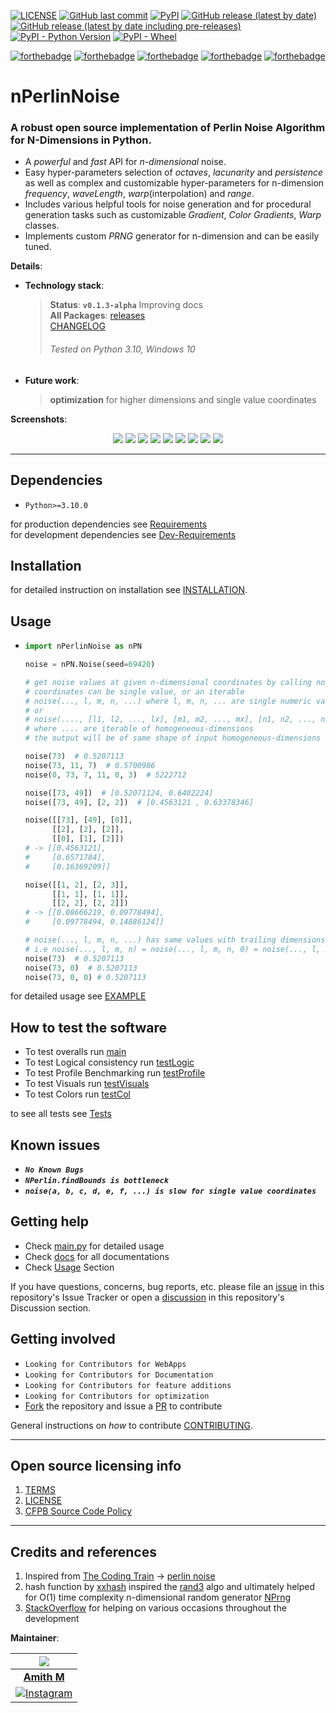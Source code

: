 <a href="https://github.com/Amith225/nPerlinNoise/blob/master/LICENSE">![LICENSE](https://img.shields.io/github/license/Amith225/NPerlinNoise)</a>
<a href="https://github.com/Amith225/nPerlinNoise">![GitHub last commit](https://img.shields.io/github/last-commit/Amith225/NPerlinNoise?label=GitHub)</a>
<a href="https://pypi.org/project/nPerlinNoise">![PyPI](https://img.shields.io/pypi/v/NPerlinNoise)</a>
<a href="https://github.com/Amith225/nPerlinNoise/releases/latest">![GitHub release (latest by date)](https://img.shields.io/github/v/release/Amith225/NPerlinNoise)</a>
<a href="https://github.com/Amith225/nPerlinNoise/releases">![GitHub release (latest by date including pre-releases)](https://img.shields.io/github/v/release/Amith225/NPerlinNoise?include_prereleases)</a>
<a href="https://www.python.org/downloads/">![PyPI - Python Version](https://img.shields.io/pypi/pyversions/nPerlinNoise)</a>
<a href="#">![PyPI - Wheel](https://img.shields.io/pypi/wheel/nPerlinNoise)</a>

[![forthebadge](https://forthebadge.com/images/badges/built-with-love.svg)](https://forthebadge.com)
[![forthebadge](https://forthebadge.com/images/badges/open-source.svg)](https://forthebadge.com)
[![forthebadge](https://forthebadge.com/images/badges/made-with-python.svg)](https://forthebadge.com)
[![forthebadge](https://forthebadge.com/images/badges/contains-tasty-spaghetti-code.svg)](https://forthebadge.com)
[![forthebadge](https://forthebadge.com/images/badges/powered-by-coffee.svg)](https://forthebadge.com)

# nPerlinNoise

### A robust open source implementation of Perlin Noise Algorithm for N-Dimensions in Python.
- A _powerful_ and _fast_ API for _n-dimensional_ noise.
- Easy hyper-parameters selection of _octaves_, _lacunarity_ and _persistence_
  as well as complex and customizable hyper-parameters for n-dimension
  _frequency_, _waveLength_, _warp_(interpolation) and _range_.
- Includes various helpful tools for noise generation and for procedural generation tasks
  such as customizable _Gradient_, _Color Gradients_, _Warp_ classes.
- Implements custom _PRNG_ generator for n-dimension and can be easily tuned.

**Details**:
- **Technology stack**:
  > **Status**: **`v0.1.3-alpha`** Improving docs<br>
  > **All Packages**: [releases](https://github.com/Amith225/nPerlinNoise/releases)<br>
  > [CHANGELOG](https://github.com/Amith225/nPerlinNoise/blob/v0.1.3-alpha/docs/CHANGELOG.md)<br>
  > ###### _Tested on Python 3.10, Windows 10_
- **Future work**:
  > **optimization** for higher dimensions and single value coordinates<br>

**Screenshots**:

<div style="text-align: center">

  ![](https://raw.github.com/Amith225/nPerlinNoise/v0.1.3-alpha/snaps/img_587383161.png)
  ![](https://raw.github.com/Amith225/nPerlinNoise/v0.1.3-alpha/snaps/img_1410614909.png)
  ![](https://raw.github.com/Amith225/nPerlinNoise/v0.1.3-alpha/snaps/img_1742083597.png)
  ![](https://raw.github.com/Amith225/nPerlinNoise/v0.1.3-alpha/snaps/img_2580891136.png)
  ![](https://raw.github.com/Amith225/nPerlinNoise/v0.1.3-alpha/snaps/img_3001325707.png)
  ![](https://raw.github.com/Amith225/nPerlinNoise/v0.1.3-alpha/snaps/img_3403505649.png)
  ![](https://raw.github.com/Amith225/nPerlinNoise/v0.1.3-alpha/snaps/img_4183221855.png)
  ![](https://raw.github.com/Amith225/nPerlinNoise/v0.1.3-alpha/snaps/img_4237425687.png)
  ![](https://raw.github.com/Amith225/nPerlinNoise/v0.1.3-alpha/snaps/img_4246716738.png)

</div>

---

## Dependencies
- `Python>=3.10.0`

for production dependencies see [Requirements](https://raw.github.com/Amith225/nPerlinNoise/v0.1.3-alpha/requirements.txt)<br>
for development dependencies see [Dev-Requirements](https://raw.github.com/Amith225/nPerlinNoise/v0.1.3-alpha/requirements_dev.txt)

## Installation
for detailed instruction on installation see [INSTALLATION](https://github.com/Amith225/nPerlinNoise/blob/v0.1.3-alpha/docs/INSTALL.md).

<a id="usage"></a>
## Usage
- ```python
  import nPerlinNoise as nPN
  
  noise = nPN.Noise(seed=69420)

  # get noise values at given n-dimensional coordinates by calling noise with those coords
  # coordinates can be single value, or an iterable
  # noise(..., l, m, n, ...) where l, m, n, ... are single numeric values
  # or
  # noise(...., [l1, l2, ..., lx], [m1, m2, ..., mx], [n1, n2, ..., nx], ....)
  # where .... are iterable of homogeneous-dimensions
  # the output will be of same shape of input homogeneous-dimensions
  
  noise(73)  # 0.5207113
  noise(73, 11, 7)  # 0.5700986
  noise(0, 73, 7, 11, 0, 3)  # 5222712

  noise([73, 49])  # [0.52071124, 0.6402224]
  noise([73, 49], [2, 2])  # [0.4563121 , 0.63378346]
  
  noise([[73], [49], [0]],
        [[2], [2], [2]],
        [[0], [1], [2]])
  # -> [[0.4563121],
  #     [0.6571784],
  #     [0.16369209]]
  
  noise([[1, 2], [2, 3]],
        [[1, 1], [1, 1]],
        [[2, 2], [2, 2]])
  # -> [[0.08666219, 0.09778494],
  #     [0.09778494, 0.14886124]]

  # noise(..., l, m, n, ...) has same values with trailing dimensions having zero as coordinate
  # i.e noise(..., l, m, n) = noise(..., l, m, n, 0) = noise(..., l, m, n, 0, 0) = noise(..., l, m, n, 0, 0, ...)
  noise(73)  # 0.5207113
  noise(73, 0)  # 0.5207113
  noise(73, 0, 0) # 0.5207113
  ```

for detailed usage see [EXAMPLE](https://github.com/Amith225/nPerlinNoise/blob/v0.1.3-alpha/tests/main.py)

## How to test the software
- To test overalls run [main](https://github.com/Amith225/nPerlinNoise/blob/v0.1.3-alpha/tests/main.py)
- To test Logical consistency run [testLogic](https://github.com/Amith225/nPerlinNoise/blob/v0.1.3-alpha/tests/testLogic.py)
- To test Profile Benchmarking run [testProfile](https://github.com/Amith225/nPerlinNoise/blob/v0.1.3-alpha/tests/testProfile.py)
- To test Visuals run [testVisuals](https://github.com/Amith225/nPerlinNoise/blob/v0.1.3-alpha/tests/testVisuals.py)
- To test Colors run [testCol](https://github.com/Amith225/nPerlinNoise/blob/v0.1.3-alpha/tests/testCol.py)

to see all tests see [Tests](https://github.com/Amith225/nPerlinNoise/blob/v0.1.3-alpha/tests)

## Known issues
- **_`No Known Bugs`_**
- **_`NPerlin.findBounds is bottleneck`_**
- **_`noise(a, b, c, d, e, f, ...) is slow for single value coordinates`_**

## Getting help
- Check [main.py](https://github.com/Amith225/nPerlinNoise/blob/v0.1.3-alpha/tests/main.py) for detailed usage
- Check [docs](https://github.com/Amith225/nPerlinNoise/blob/v0.1.3-alpha/docs) for all documentations
- Check [Usage](#usage) Section

If you have questions, concerns, bug reports, etc.
please file an [issue](https://github.com/Amith225/nPerlinNoise/issues) in this repository's Issue Tracker or
open a [discussion](https://github.com/Amith225/nPerlinNoise/discussions/7) in this repository's Discussion section.


## Getting involved
- `Looking for Contributors for WebApps`
- `Looking for Contributors for Documentation`
- `Looking for Contributors for feature additions`
- `Looking for Contributors for optimization`
- [Fork](https://github.com/Amith225/nPerlinNoise/fork) the repository
  and issue a [PR](https://github.com/Amith225/nPerlinNoise/pulls) to contribute

General instructions on _how_ to contribute  [CONTRIBUTING](https://github.com/Amith225/nPerlinNoise/blob/v0.1.3-alpha/docs/CONTRIBUTING.md).

----

## Open source licensing info
1. [TERMS](https://github.com/Amith225/nPerlinNoise/blob/v0.1.3-alpha/docs/TERMS.md)
2. [LICENSE](https://github.com/Amith225/nPerlinNoise/blob/v0.1.3-alpha/LICENSE)
3. [CFPB Source Code Policy](https://github.com/cfpb/source-code-policy/)

----

## Credits and references
1. Inspired from [The Coding Train](https://www.youtube.com/channel/UCvjgXvBlbQiydffZU7m1_aw) -> [perlin noise](https://thecodingtrain.com/challenges/24-perlin-noise-flow-field)
2. hash function by [xxhash](https://github.com/Cyan4973/xxHash)
   inspired the [rand3](https://github.com/Amith225/nPerlinNoise/blob/v0.1.3-alpha/src/nPerlinNoise/tools.py) algo
   and ultimately helped for O(1) time complexity n-dimensional random generator [NPrng](https://github.com/Amith225/nPerlinNoise/blob/v0.1.3-alpha/src/nPerlinNoise/tools.py)
3. [StackOverflow](https://stackoverflow.com/) for helping on various occasions throughout the development

**Maintainer**:

| <a href="https://github.com/Amith225"><img src="https://media-exp1.licdn.com/dms/image/C5603AQF2ZzqKQilvOA/profile-displayphoto-shrink_200_200/0/1661225877408?e=1671667200&v=beta&t=tpafcMKWZkUXYHJWNyaCs3bnAiGjri6S7Y-GjjXmuXQ"></a> |
|:--------------------------------------------------------------------------------------------------------------------------------------------------------------------------------------------------------------------------------------:|
|                                                                                     **[Amith M](https://www.linkedin.com/in/amith-m-17088b246/)**                                                                                      |
|                                                  [![Instagram](https://img.shields.io/badge/Instagram-%23E4405F.svg?logo=Instagram&logoColor=white)](https://instagram.com/amithm3 )                                                   |
